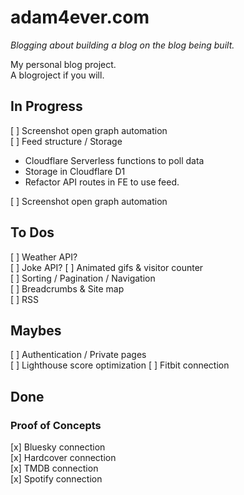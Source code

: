 # adam4ever.com

_Blogging about building a blog on the blog being built._

My personal blog project.  
A blogroject if you will.

## In Progress

[ ] Screenshot open graph automation  
[ ] Feed structure / Storage

- Cloudflare Serverless functions to poll data
- Storage in Cloudflare D1
- Refactor API routes in FE to use feed.

[ ] Screenshot open graph automation

## To Dos

[ ] Weather API?  
[ ] Joke API?
[ ] Animated gifs & visitor counter  
[ ] Sorting / Pagination / Navigation  
[ ] Breadcrumbs & Site map  
[ ] RSS

## Maybes

[ ] Authentication / Private pages  
[ ] Lighthouse score optimization
[ ] Fitbit connection

## Done

### Proof of Concepts

[x] Bluesky connection  
[x] Hardcover connection  
[x] TMDB connection  
[x] Spotify connection
